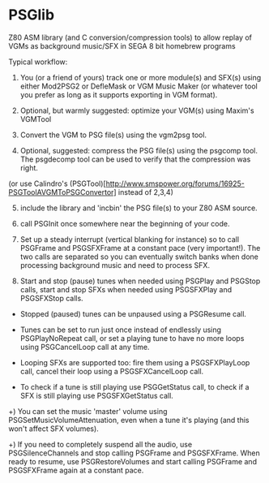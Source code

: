 PSGlib
======

Z80 ASM library (and C conversion/compression tools) to allow replay of VGMs as background music/SFX in SEGA 8 bit homebrew programs

Typical workflow:

1) You (or a friend of yours) track one or more module(s) and SFX(s) using either Mod2PSG2 or DefleMask or VGM Music Maker (or whatever tool you prefer as long as it supports exporting in VGM format).

2) Optional, but warmly suggested: optimize your VGM(s) using Maxim's VGMTool

3) Convert the VGM to PSG file(s) using the vgm2psg tool.

4) Optional, suggested: compress the PSG file(s) using the psgcomp tool. The psgdecomp tool can be used to verify that the compression was right.

(or use Calindro's (PSGTool)[http://www.smspower.org/forums/16925-PSGToolAVGMToPSGConvertor] instead of 2,3,4)

5) include the library and 'incbin' the PSG file(s) to your Z80 ASM source.

6) call PSGInit once somewhere near the beginning of your code.

7) Set up a steady interrupt (vertical blanking for instance) so to call PSGFrame and PSGSFXFrame at a constant pace (very important!). The two calls are separated so you can eventually switch banks when done processing background music and need to process SFX.

8) Start and stop (pause) tunes when needed using PSGPlay and PSGStop calls, start and stop SFXs when needed using PSGSFXPlay and PSGSFXStop calls.

 * Stopped (paused) tunes can be unpaused using a PSGResume call.

 * Tunes can be set to run just once instead of endlessly using PSGPlayNoRepeat call, or set a playing tune to have no more loops using PSGCancelLoop call at any time.

 * Looping SFXs are supported too: fire them using a PSGSFXPlayLoop call, cancel their loop using a PSGSFXCancelLoop call.

 * To check if a tune is still playing use PSGGetStatus call, to check if a SFX is still playing use PSGSFXGetStatus call.

+) You can set the music 'master' volume using PSGSetMusicVolumeAttenuation, even when a tune it's playing (and this won't affect SFX volumes).

+) If you need to completely suspend all the audio, use PSGSilenceChannels and stop calling PSGFrame and PSGSFXFrame. When ready to resume, use PSGRestoreVolumes and start calling PSGFrame and PSGSFXFrame again at a constant pace.
